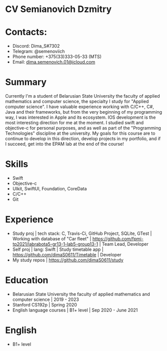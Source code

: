 # CV Semianovich Dzmitry

# Contacts: 
  * Discord: Dima_S#7302
  * Telegram: @semenoviich 
  * Phone number: +375(33)333-05-33 (MTS)
  * Email: dima.semenovich.01@icloud.com
  
# Summary
  Currently I'm a student of Belarusian State University the faculty of applied mathematics and computer science, the specialty I study for "Applied computer science". I have valuable experience working with C/C++, C#, Java and their frameworks, but from the very beginning of my programming way, I was interested in Apple and its ecosystem. IOS development is the most interesting direction for me at the moment. I studied swift and objective-c for personal purposes, and as well as part of the "Programming Technologies" discipline at the university. My goals for this course are to continue to develop in this direction, develop projects in my portfolio, and if I succeed, get into the EPAM lab at the end of the course!
  
# Skills 
 * Swift  
 * Objective-c
 * UIkit, SwiftUI, Foundation, CoreData
 * C/C++
 * Git

# Experience
 * Study proj | tech stack: C, Travis-Ci, GitHub Project, SQLite, GTest | Working with database of "Car fleet" | https://github.com/fpmi-tp2021/labrabota5-gr13-1-lab5-group13-1 | Team Lead, Developer
 * Self proj | lang: Swift | Study timetable app | https://github.com/dimaS0611/Timetable | Developer
 * My study repos | https://github.com/dimaS0611/study
  
# Education
 * Belarusian State University the faculty of applied mathematics and computer science | 2019 - 2023
 * Stanford CS192p | Spring 2020
 * English language courses | B1+ level | Sep 2020 - June 2021

# English
 * B1+ level

